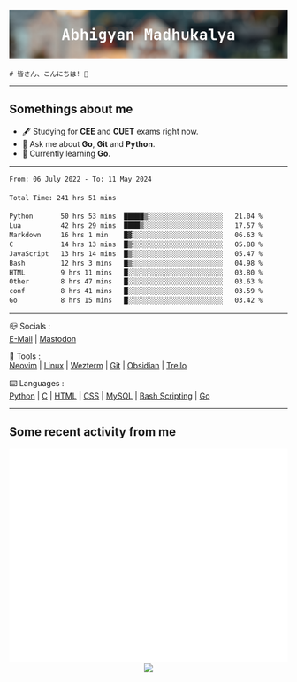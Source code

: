 ![header](./header.png)
```
# 皆さん、こんにちは! 👋
```
---

## Somethings about me
- 🖋️ Studying for **CEE** and **CUET** exams right now.
- 💬 Ask me about **Go**, **Git** and **Python**.
- 🔭 Currently learning **Go**.

---

<!--START_SECTION:waka-->

```txt
From: 06 July 2022 - To: 11 May 2024

Total Time: 241 hrs 51 mins

Python       50 hrs 53 mins  █████▒░░░░░░░░░░░░░░░░░░░   21.04 %
Lua          42 hrs 29 mins  ████▒░░░░░░░░░░░░░░░░░░░░   17.57 %
Markdown     16 hrs 1 min    █▓░░░░░░░░░░░░░░░░░░░░░░░   06.63 %
C            14 hrs 13 mins  █▒░░░░░░░░░░░░░░░░░░░░░░░   05.88 %
JavaScript   13 hrs 14 mins  █▒░░░░░░░░░░░░░░░░░░░░░░░   05.47 %
Bash         12 hrs 3 mins   █▒░░░░░░░░░░░░░░░░░░░░░░░   04.98 %
HTML         9 hrs 11 mins   █░░░░░░░░░░░░░░░░░░░░░░░░   03.80 %
Other        8 hrs 47 mins   █░░░░░░░░░░░░░░░░░░░░░░░░   03.63 %
conf         8 hrs 41 mins   █░░░░░░░░░░░░░░░░░░░░░░░░   03.59 %
Go           8 hrs 15 mins   █░░░░░░░░░░░░░░░░░░░░░░░░   03.42 %
```

<!--END_SECTION:waka-->

---

📪 Socials :<br>
[E-Mail](mailto:abhigyanmadhukalya@gmail.com) | <a rel="me" href="https://mastodon.social/@abhigyanmadhukalya">Mastodon</a>

🧰 Tools :<br>
[Neovim](https://neovim.oi) | [Linux](https://archlinux.org/) | [Wezterm](https://wezfurlong.org/wezterm/index.html) | [Git](https://git-scm.com/) | [Obsidian](https://obsidian.md) | [Trello](https://trello.com)

⌨️ Languages :<br>
[Python](https://python.org) | [C](https://www.iso.org/standard/74528.html) | [HTML](https://html.spec.whatwg.org/) | [CSS](https://www.w3.org/Style/CSS/Overview.en.html) | [MySQL](https://www.mysql.com/) | [Bash Scripting](https://www.gnu.org/software/bash/) | [Go](https://go.dev)

---

## Some recent activity from me
<p align="center">
  <img src="./github-metrics.svg" />
  <img src="https://github-profile-summary-cards.vercel.app/api/cards/profile-details?username=abhigyanmadhukalya&theme=github_dark" />
</p>

